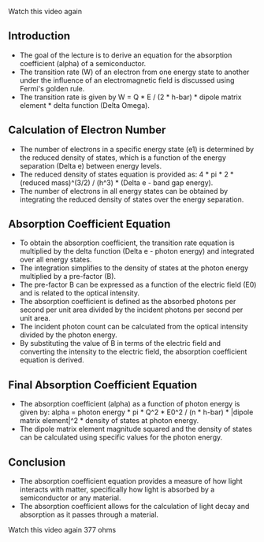 
Watch this video again

## Introduction

- The goal of the lecture is to derive an equation for the absorption coefficient (alpha) of a semiconductor.
- The transition rate (W) of an electron from one energy state to another under the influence of an electromagnetic field is discussed using Fermi's golden rule.
- The transition rate is given by W = Q * E / (2 * h-bar) * dipole matrix element * delta function (Delta Omega).

## Calculation of Electron Number

- The number of electrons in a specific energy state (e1) is determined by the reduced density of states, which is a function of the energy separation (Delta e) between energy levels.
- The reduced density of states equation is provided as: 4 * pi * 2 * (reduced mass)^(3/2) / (h^3) * (Delta e - band gap energy).
- The number of electrons in all energy states can be obtained by integrating the reduced density of states over the energy separation.

## Absorption Coefficient Equation

- To obtain the absorption coefficient, the transition rate equation is multiplied by the delta function (Delta e - photon energy) and integrated over all energy states.
- The integration simplifies to the density of states at the photon energy multiplied by a pre-factor (B).
- The pre-factor B can be expressed as a function of the electric field (E0) and is related to the optical intensity.
- The absorption coefficient is defined as the absorbed photons per second per unit area divided by the incident photons per second per unit area.
- The incident photon count can be calculated from the optical intensity divided by the photon energy.
- By substituting the value of B in terms of the electric field and converting the intensity to the electric field, the absorption coefficient equation is derived.

## Final Absorption Coefficient Equation

- The absorption coefficient (alpha) as a function of photon energy is given by: alpha = photon energy * pi * Q^2 * E0^2 / (n * h-bar) * |dipole matrix element|^2 * density of states at photon energy.
- The dipole matrix element magnitude squared and the density of states can be calculated using specific values for the photon energy.

## Conclusion

- The absorption coefficient equation provides a measure of how light interacts with matter, specifically how light is absorbed by a semiconductor or any material.
- The absorption coefficient allows for the calculation of light decay and absorption as it passes through a material.

Watch this video again 377 ohms